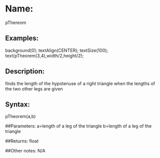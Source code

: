 # Name: 
pThereom

## Examples:
  
  background(0);
  textAlign(CENTER); 
  textSize(100);
  text(pTheorem(3,4),width/2,height/2); 

## Description:
finds the length of the hypotenuse of a right triangle when the lengths of
the two other legs are given

## Syntax:
pTheorem(a,b)

##Parameters: 
a=length of a leg of the triangle
b=length of a leg of the triangle

##Returns:
float

##Other notes:
N/A

